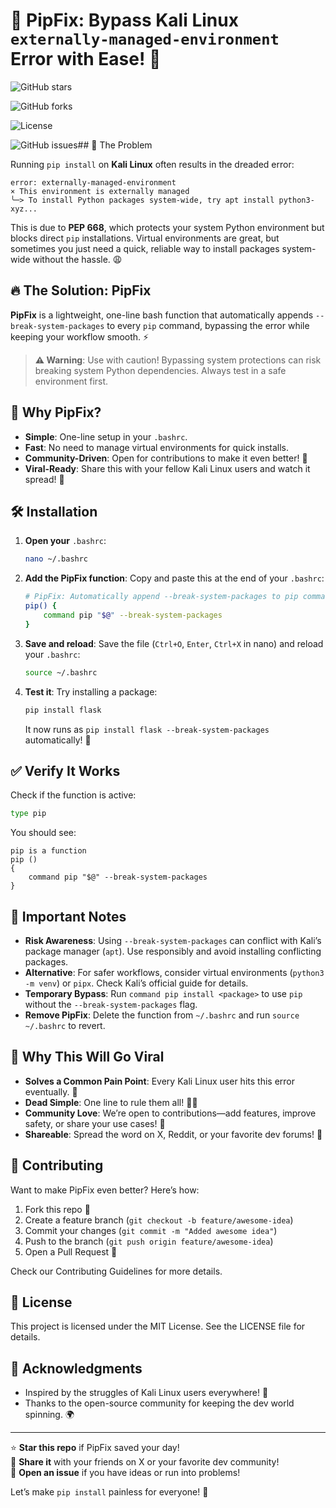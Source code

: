 # 🚀 PipFix: Bypass Kali Linux `externally-managed-environment` Error with Ease! 🐉

![GitHub stars](https://img.shields.io/github/stars/yourusername/pipfix?style=social)

![GitHub forks](https://img.shields.io/github/forks/yourusername/pipfix?style=social)

![License](https://img.shields.io/github/license/yourusername/pipfix)

![GitHub issues](https://img.shields.io/github/issues/yourusername/pipfix)## 🎯 The Problem

Running `pip install` on **Kali Linux** often results in the dreaded error:

```
error: externally-managed-environment
× This environment is externally managed
╰─> To install Python packages system-wide, try apt install python3-xyz...
```

This is due to **PEP 668**, which protects your system Python environment but blocks direct `pip` installations. Virtual environments are great, but sometimes you just need a quick, reliable way to install packages system-wide without the hassle. 😩

## 🔥 The Solution: PipFix

**PipFix** is a lightweight, one-line bash function that automatically appends `--break-system-packages` to every `pip` command, bypassing the error while keeping your workflow smooth. ⚡

> **⚠️ Warning**: Use with caution! Bypassing system protections can risk breaking system Python dependencies. Always test in a safe environment first.

## 🎉 Why PipFix?

- **Simple**: One-line setup in your `.bashrc`.
- **Fast**: No need to manage virtual environments for quick installs.
- **Community-Driven**: Open for contributions to make it even better! 🌟
- **Viral-Ready**: Share this with your fellow Kali Linux users and watch it spread! 🚀

## 🛠️ Installation

1. **Open your** `.bashrc`:

   ```bash
   nano ~/.bashrc
   ```

2. **Add the PipFix function**: Copy and paste this at the end of your `.bashrc`:

   ```bash
   # PipFix: Automatically append --break-system-packages to pip commands
   pip() {
       command pip "$@" --break-system-packages
   }
   ```

3. **Save and reload**: Save the file (`Ctrl+O`, `Enter`, `Ctrl+X` in nano) and reload your `.bashrc`:

   ```bash
   source ~/.bashrc
   ```

4. **Test it**: Try installing a package:

   ```bash
   pip install flask
   ```

   It now runs as `pip install flask --break-system-packages` automatically! 🎉

## ✅ Verify It Works

Check if the function is active:

```bash
type pip
```

You should see:

```
pip is a function
pip ()
{
    command pip "$@" --break-system-packages
}
```

## 🛑 Important Notes

- **Risk Awareness**: Using `--break-system-packages` can conflict with Kali’s package manager (`apt`). Use responsibly and avoid installing conflicting packages.
- **Alternative**: For safer workflows, consider virtual environments (`python3 -m venv`) or `pipx`. Check Kali’s official guide for details.
- **Temporary Bypass**: Run `command pip install <package>` to use `pip` without the `--break-system-packages` flag.
- **Remove PipFix**: Delete the function from `~/.bashrc` and run `source ~/.bashrc` to revert.

## 🌟 Why This Will Go Viral

- **Solves a Common Pain Point**: Every Kali Linux user hits this error eventually. 🐞
- **Dead Simple**: One line to rule them all! 🧙‍♂️
- **Community Love**: We’re open to contributions—add features, improve safety, or share your use cases! 💬
- **Shareable**: Spread the word on X, Reddit, or your favorite dev forums! 📣

## 🤝 Contributing

Want to make PipFix even better? Here’s how:

1. Fork this repo 🍴
2. Create a feature branch (`git checkout -b feature/awesome-idea`)
3. Commit your changes (`git commit -m "Added awesome idea"`)
4. Push to the branch (`git push origin feature/awesome-idea`)
5. Open a Pull Request 🚀

Check our Contributing Guidelines for more details.

## 📜 License

This project is licensed under the MIT License. See the LICENSE file for details.

## 🙌 Acknowledgments

- Inspired by the struggles of Kali Linux users everywhere! 🐉
- Thanks to the open-source community for keeping the dev world spinning. 🌍

---

⭐ **Star this repo** if PipFix saved your day!\
📢 **Share it** with your friends on X or your favorite dev community!\
💬 **Open an issue** if you have ideas or run into problems!

Let’s make `pip install` painless for everyone! 🚀